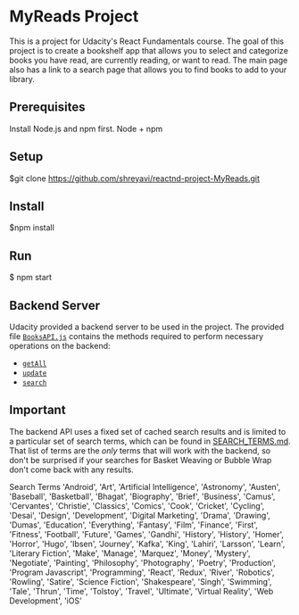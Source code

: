 # MyReads Project

This is a project for Udacity's React Fundamentals course. The goal of this project is to create a bookshelf app that allows you to select and categorize books you have read, are currently reading, or want to read. The main page also has a link to a search page that allows you to find books to add to your library.

## Prerequisites

Install Node.js and npm first.
Node + npm

## Setup

\$git clone https://github.com/shreyavi/reactnd-project-MyReads.git

## Install

\$npm install

## Run

\$ npm start

## Backend Server

Udacity provided a backend server to be used in the project. The provided file [`BooksAPI.js`](src/BooksAPI.js) contains the methods required to perform necessary operations on the backend:

- [`getAll`](#getall)
- [`update`](#update)
- [`search`](#search)

## Important

The backend API uses a fixed set of cached search results and is limited to a particular set of search terms, which can be found in [SEARCH_TERMS.md](SEARCH_TERMS.md). That list of terms are the _only_ terms that will work with the backend, so don't be surprised if your searches for Basket Weaving or Bubble Wrap don't come back with any results.

Search Terms
'Android', 'Art', 'Artificial Intelligence', 'Astronomy', 'Austen', 'Baseball', 'Basketball', 'Bhagat', 'Biography', 'Brief', 'Business', 'Camus', 'Cervantes', 'Christie', 'Classics', 'Comics', 'Cook', 'Cricket', 'Cycling', 'Desai', 'Design', 'Development', 'Digital Marketing', 'Drama', 'Drawing', 'Dumas', 'Education', 'Everything', 'Fantasy', 'Film', 'Finance', 'First', 'Fitness', 'Football', 'Future', 'Games', 'Gandhi', 'History', 'History', 'Homer', 'Horror', 'Hugo', 'Ibsen', 'Journey', 'Kafka', 'King', 'Lahiri', 'Larsson', 'Learn', 'Literary Fiction', 'Make', 'Manage', 'Marquez', 'Money', 'Mystery', 'Negotiate', 'Painting', 'Philosophy', 'Photography', 'Poetry', 'Production', 'Program Javascript', 'Programming', 'React', 'Redux', 'River', 'Robotics', 'Rowling', 'Satire', 'Science Fiction', 'Shakespeare', 'Singh', 'Swimming', 'Tale', 'Thrun', 'Time', 'Tolstoy', 'Travel', 'Ultimate', 'Virtual Reality', 'Web Development', 'iOS'
